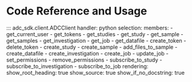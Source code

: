 # Code Reference and Usage

::: adc_sdk.client.ADCClient
    handler: python
    selection:
      members:
        - get_current_user
        - get_tokens
        - get_studies
        - get_study
        - get_sample
        - get_samples
        - get_investigation
        - get_job
        - get_datafile
        - create_token
        - delete_token
        - create_study
        - create_sample
        - add_files_to_sample
        - create_datafile
        - create_investigation
        - create_job
        - update_job
        - set_permissions
        - remove_permissions
        - subscribe_to_study
        - subscribe_to_investigation
        - subscribe_to_job
    rendering:
      show_root_heading: true
      show_source: true
      show_if_no_docstring: true
